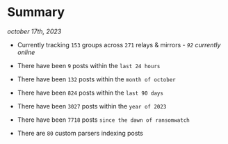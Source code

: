 
# Summary
_october 17th, 2023_

- Currently tracking `153` groups across `271` relays & mirrors - _`92` currently online_

- There have been `9` posts within the `last 24 hours`

- There have been `132` posts within the `month of october`

- There have been `824` posts within the `last 90 days`

- There have been `3027` posts within the `year of 2023`

- There have been `7718` posts `since the dawn of ransomwatch`

- There are `80` custom parsers indexing posts
